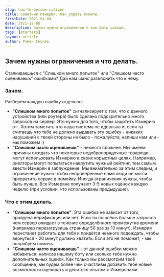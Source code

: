 ```yaml
---
slug: how-to-become-citizen
title: Советник Измерии. Как убрать лимиты.
firstDate: 2021-04-04
date: 2021-12-08
description: Зачем нужны ограничения и как быть дальше.
tags: [starters]
layout: article
author: Роман Смунёв
---
```


<script>
    import Summary from "$lib/components/Article/Summary.svelte";
    import TextLink from "$lib/components/ui-elements/TextLink.svelte";
</script>

## Зачем нужны ограничения и что делать.
Сталкиваешься с "Слишком много попыток" или "Слишком часто оцениваешь" ошибками? Дай нам шанс разъяснить что к чему.

<Summary
    text="Чтобы защитить измерян от спама и накрутки, мы индивидуально рассматриваем все случаи, где кому-то нужно больше оценок, чем изначально (3-5 в неделю). Этот «кто-то» ты? Напиши нам и мы во всём разберёмся!"
    text2="Слишком частые попытки залогиниться, обновить страницу и другие действия, которые загружают данные с сервера могут привести к тому, что Измерия будет недоступна для тебя небольшой промежуток времени (обычно около 20 минут)."
/>

### Зачем.
Разберём каждую ошибку отдельно:

- **"Слишком много попыток"** сигнализирует о том, что с данного устройства (или роутера) было сделано подозрительно много запросов на сервер. Это нужно для того, чтобы защитить Измерию от <TextLink href="https://ru.wikipedia.org/wiki/DoS-%D0%B0%D1%82%D0%B0%D0%BA%D0%B0" blank={true} text="разных видов атак" />. Хотим заметить что наша система не идеальна и, если ты считаешь что тебе не должно выдавать эту ошибку - никаких нарушений с твоей стороны не было - пожалуйста, напиши нам <TextLink href="mailto:support@measureland.org" text="на почту" /> или <TextLink href="https://t.me/MeasurelandBot" blank={true} text="в Телеграм" /> - мы поможем :)
- **"Слишком часто оцениваешь"** - немного сложнее. Мы имеем причины ожидать что некоторые недобропорядочные товарищи могут использовать Измерию в своих корыстных целях. Например, риелторы могут попытаться накрутить нужный рейтинг, тем самым ввести Измерян в заблуждение. Мы внимательно за этим следим, и ограничение нужно чтобы непроверенные нами люди не могли превратить сервис в помойку. Иногда ограничения нужны, чтобы быть лучше. Все Измеряне получают 3-5 новых оценок каждую неделю (при условии, что использованы предыдущие).

### Что с этим делать.
- **"Слишком много попыток"**. Эта ошибка не зависит от того, пройдена верификация или нет. Если ты пошлёшь больше запросов чем сервер ожидает в течение определённого промежутка времени (например перезагрузишь страницу 50 раз за 10 минут), Измерия перестанет работать для тебя и придётся немного подождать, чтобы вернуться - 20 минут должно хватить. Если это не поможет, <TextLink href="mailto:support@measureland.org" text="свяжись с нами" /> - мы попробуем помочь.
- **"Слишком часто оцениваешь"** - от данной ошибки можно избавиться, написав нашему боту <TextLink href="https://t.me/MeasurelandBot" blank={true} text="в Телеграме" /> или <TextLink href="mailto:support@measureland.org" text="на почту" /> сколько тебе нужно дополнительных оценок. Как только мы рассмотрим твоё сообщение, мы будем более чем счастливы добавить тебе новые возможности оценивать и делиться опытом с Измерянами.
